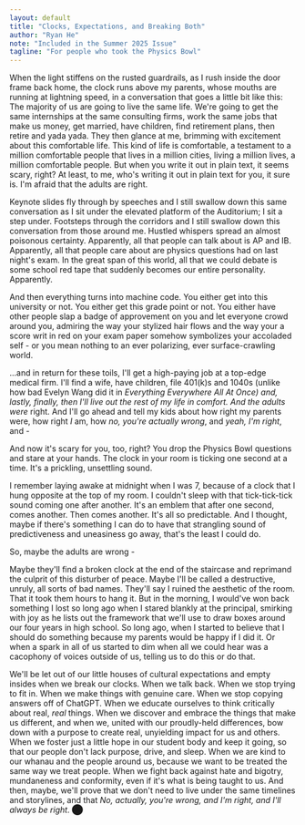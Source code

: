 ```yaml
---
layout: default
title: "Clocks, Expectations, and Breaking Both"
author: "Ryan He"
note: "Included in the Summer 2025 Issue"
tagline: "For people who took the Physics Bowl"
---
```





When the light stiffens on the rusted guardrails, as I rush inside the door frame back home, the clock runs above my parents, whose mouths are running at lightning speed, in a conversation that goes a little bit like this: The majority of us are going to live the same life. We're going to get the same internships at the same consulting firms, work the same jobs that make us money, get married, have children, find retirement plans, then retire and yada yada. They then glance at me, brimming with excitement about this comfortable life. This kind of life is comfortable, a testament to a million comfortable people that lives in a million cities, living a million lives, a million comfortable people. But when you write it out in plain text, it seems scary, right? At least, to me, who's writing it out in plain text for you, it sure is. I'm afraid that the adults are right.

Keynote slides fly through by speeches and I still swallow down this same conversation as I sit under the elevated platform of the Auditorium; I sit a step under. Footsteps through the corridors and I still swallow down this conversation from those around me. Hustled whispers spread an almost poisonous certainty. Apparently, all that people can talk about is AP and IB. Apparently, all that people care about are physics questions had on last night's exam. In the great span of this world, all that we could debate is some school red tape that suddenly becomes our entire personality. Apparently.

And then everything turns into machine code. You either get into this university or not. You either get this grade point or not. You either have other people slap a badge of approvement on you and let everyone crowd around you, admiring the way your stylized hair flows and the way your a score writ in red on your exam paper somehow symbolizes your accoladed self - or you mean nothing to an ever polarizing, ever surface-crawling world.

...and in return for these toils, I'll get a high-paying job at a top-edge medical firm. I'll find a wife, have children, file 401(k)s and 1040s (unlike how bad Evelyn Wang did it in *Everything Everywhere All At Once) and, lastly, finally, then I'll live out the rest of my life in comfort. And the adults were* right. And I'll go ahead and tell my kids about how right my parents were, how right *I* am, how *no, you're actually wrong*, and *yeah, I'm right*, and -

And now it's scary for you, too, right? You drop the Physics Bowl questions and stare at your hands. The clock in your room is ticking one second at a time. It's a prickling, unsettling sound. 

I remember laying awake at midnight when I was 7, because of a clock that I hung opposite at the top of my room. I couldn't sleep with that tick-tick-tick sound coming one after another. It's an emblem that after one second, comes another. Then comes another. It's all so predictable. And I thought, maybe if there's something I can do to have that strangling sound of predictiveness and uneasiness go away, that's the least I could do.

So, maybe the adults are wrong -

Maybe they'll find a broken clock at the end of the staircase and reprimand the culprit of this disturber of peace. Maybe I'll be called a destructive, unruly, all sorts of bad names. They'll say I ruined the aesthetic of the room. That it took them hours to hang it. But in the morning, I would've won back something I lost so long ago when I stared blankly at the principal, smirking with joy as he lists out the framework that we'll use to draw boxes around our four years in high school. So long ago, when I started to believe that I should do something because my parents would be happy if I did it. Or when a spark in all of us started to dim when all we could hear was a cacophony of voices outside of us, telling us to do this or do that. 

We'll be let out of our little houses of cultural expectations and empty insides when we break our clocks. When we talk back. When we stop trying to fit in. When we make things with genuine care. When we stop copying answers off of ChatGPT. When we educate ourselves to think critically about real, *real* things. When we discover and embrace the things that make us different, and when we, united with our proudly-held differences, bow down with a purpose to create real, unyielding impact for us and others. When we foster just a little hope in our student body and keep it going, so that our people don't lack purpose, drive, and sleep. When we are kind to our whanau and the people around us, because we want to be treated the same way we treat people. When we fight back against hate and bigotry, mundaneness and conformity, even if it's what is being taught to us. And then, maybe, we'll prove that we don't need to live under the same timelines and storylines, and that *No, actually, you're wrong, and I'm right, and I'll always be right*. ⬤
